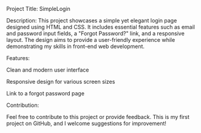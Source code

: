 Project Title: SimpleLogin 
 
Description:
This project showcases a simple yet elegant login page designed using HTML and CSS. It includes essential features such as email and password input fields, a "Forgot Password?" link, and a responsive layout. The design aims to provide a user-friendly experience while demonstrating my skills in front-end web development.

Features:

Clean and modern user interface

Responsive design for various screen sizes

Link to a forgot password page

Contribution:

Feel free to contribute to this project or provide feedback. This is my first project on GitHub, and I welcome suggestions for improvement!
